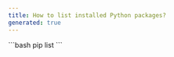 ```yaml
---
title: How to list installed Python packages?
generated: true
---
```


<div markdown="1" class="ans">
```bash
pip list
```
</div>
